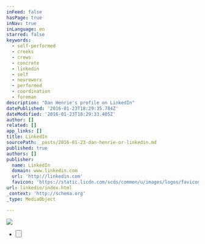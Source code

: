 ```yaml
---
inFeed: false
hasPage: true
inNav: true
inLanguage: en
starred: false
keywords:
  - self-performed
  - creeks
  - crews
  - concrete
  - linkedin
  - self
  - neuroworx
  - performed
  - coordination
  - foreman
description: "Dan Henrie's profile on LinkedIn"
datePublished: '2016-01-23T18:29:35.784Z'
dateModified: '2016-01-23T18:29:33.405Z'
author: []
related: []
app_links: []
title: LinkedIn
sourcePath: _posts/2016-01-23-dan-henrie-or-linkedin.md
published: true
authors: []
publisher:
  name: LinkedIn
  domain: www.linkedin.com
  url: 'http://linkedin.com'
  favicon: 'https://static.licdn.com/scds/common/u/images/logos/favicons/v1/favicon.ico'
url: linkedin/index.html
_context: 'http://schema.org'
_type: MediaObject

---
```

![](https://the-grid-user-content.s3-us-west-2.amazonaws.com/5d245d74-3bcb-4d63-9ebb-b4f5b14f01c2.png)

* <button style=""><p data-grid-id="c80b7d1a-32bb-42ee-9a96-797a0b7a4839"></p></button>